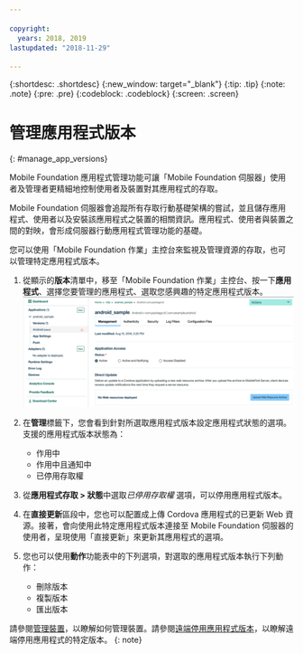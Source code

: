 ```yaml
---

copyright:
  years: 2018, 2019
lastupdated: "2018-11-29"

---
```


{:shortdesc: .shortdesc}
{:new_window: target="_blank"}
{:tip: .tip}
{:note: .note}
{:pre: .pre}
{:codeblock: .codeblock}
{:screen: .screen}

# 管理應用程式版本
{: #manage_app_versions}

Mobile Foundation 應用程式管理功能可讓「Mobile Foundation 伺服器」使用者及管理者更精細地控制使用者及裝置對其應用程式的存取。

Mobile Foundation 伺服器會追蹤所有存取行動基礎架構的嘗試，並且儲存應用程式、使用者以及安裝該應用程式之裝置的相關資訊。應用程式、使用者與裝置之間的對映，會形成伺服器行動應用程式管理功能的基礎。

您可以使用「Mobile Foundation 作業」主控台來監視及管理資源的存取，也可以管理特定應用程式版本。

1.  從顯示的**版本**清單中，移至「Mobile Foundation 作業」主控台、按一下**應用程式**、選擇您要管理的應用程式、選取您感興趣的特定應用程式版本。
    ![管理應用程式版本](images/app_version_management.png)

2. 在**管理**標籤下，您會看到針對所選取應用程式版本設定應用程式狀態的選項。支援的應用程式版本狀態為：
   * 作用中
   * 作用中且通知中
   * 已停用存取權
3. 從**應用程式存取 > 狀態**中選取*已停用存取權* 選項，可以停用應用程式版本。
4. 在**直接更新**區段中，您也可以配置成上傳 Cordova 應用程式的已更新 Web 資源。接著，會向使用此特定應用程式版本連接至 Mobile Foundation 伺服器的使用者，呈現使用「直接更新」來更新其應用程式的選項。
5. 您也可以使用**動作**功能表中的下列選項，對選取的應用程式版本執行下列動作：
   *  刪除版本
   *  複製版本
   *  匯出版本


請參閱[管理裝置](/docs/services/mobilefoundation?topic=mobilefoundation-manage_devices#manage_devices)，以瞭解如何管理裝置。請參閱[遠端停用應用程式版本](/docs/services/mobilefoundation?topic=mobilefoundation-remotely_disable_an_app_version#remotely_disable_an_app_version)，以瞭解遠端停用應用程式的特定版本。
{: note}

